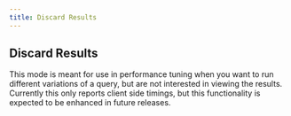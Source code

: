 ```yaml
---
title: Discard Results
---
```

## Discard Results
This mode is meant for use in performance tuning when you want to run different variations of a query, but are not interested in viewing the results. Currently this only reports client side timings, but this functionality is expected to be enhanced in future releases.